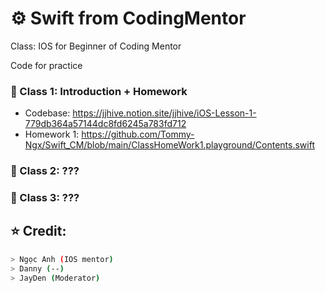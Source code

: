 # ⚙️ Swift from CodingMentor
Class: IOS for Beginner of Coding Mentor

Code for practice
### 📖 Class 1: Introduction + Homework

- Codebase: https://jjhive.notion.site/jjhive/iOS-Lesson-1-779db364a57144dc8fd6245a783fd712
- Homework 1:
    https://github.com/Tommy-Ngx/Swift_CM/blob/main/ClassHomeWork1.playground/Contents.swift
### 📖 Class 2: ???


### 📖 Class 3: ???





## ⭐️  Credit: 
```bash
> Ngọc Anh (IOS mentor) 
> Danny (--)
> JayDen (Moderator)
```
